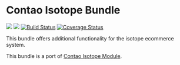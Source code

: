 # Contao Isotope Bundle

[![](https://img.shields.io/packagist/v/heimrichhannot/contao-isotope-bundle.svg)](https://packagist.org/packages/heimrichhannot/contao-isotope-bundle)
[![](https://img.shields.io/packagist/dt/heimrichhannot/contao-isotope-bundle.svg)](https://packagist.org/packages/heimrichhannot/contao-isotope-bundle)
[![Build Status](https://travis-ci.org/heimrichhannot/contao-isotope-bundle.svg?branch=master)](https://travis-ci.org/heimrichhannot/contao-isotope-bundle)
[![Coverage Status](https://coveralls.io/repos/github/heimrichhannot/contao-isotope-bundle/badge.svg?branch=master)](https://coveralls.io/github/heimrichhannot/contao-isotope-bundle?branch=master)

This bundle offers additional functionality for the isotope ecommerce system.

This bundle is a port of [Contao Isotope Module](https://github.com/heimrichhannot/contao-isotope_plus).




